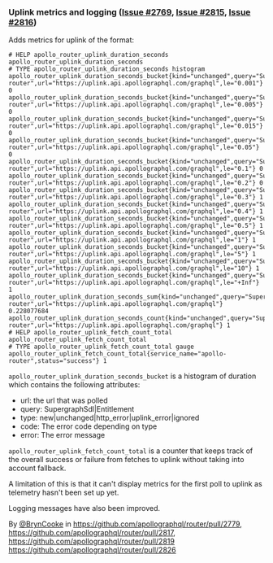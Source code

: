 ### Uplink metrics and logging ([Issue #2769](https://github.com/apollographql/router/issues/2769), [Issue #2815](https://github.com/apollographql/router/issues/2815), [Issue #2816](https://github.com/apollographql/router/issues/2816))

Adds metrics for uplink of the format:
```
# HELP apollo_router_uplink_duration_seconds apollo_router_uplink_duration_seconds
# TYPE apollo_router_uplink_duration_seconds histogram
apollo_router_uplink_duration_seconds_bucket{kind="unchanged",query="SupergraphSdl",service_name="apollo-router",url="https://uplink.api.apollographql.com/graphql",le="0.001"} 0
apollo_router_uplink_duration_seconds_bucket{kind="unchanged",query="SupergraphSdl",service_name="apollo-router",url="https://uplink.api.apollographql.com/graphql",le="0.005"} 0
apollo_router_uplink_duration_seconds_bucket{kind="unchanged",query="SupergraphSdl",service_name="apollo-router",url="https://uplink.api.apollographql.com/graphql",le="0.015"} 0
apollo_router_uplink_duration_seconds_bucket{kind="unchanged",query="SupergraphSdl",service_name="apollo-router",url="https://uplink.api.apollographql.com/graphql",le="0.05"} 0
apollo_router_uplink_duration_seconds_bucket{kind="unchanged",query="SupergraphSdl",service_name="apollo-router",url="https://uplink.api.apollographql.com/graphql",le="0.1"} 0
apollo_router_uplink_duration_seconds_bucket{kind="unchanged",query="SupergraphSdl",service_name="apollo-router",url="https://uplink.api.apollographql.com/graphql",le="0.2"} 0
apollo_router_uplink_duration_seconds_bucket{kind="unchanged",query="SupergraphSdl",service_name="apollo-router",url="https://uplink.api.apollographql.com/graphql",le="0.3"} 1
apollo_router_uplink_duration_seconds_bucket{kind="unchanged",query="SupergraphSdl",service_name="apollo-router",url="https://uplink.api.apollographql.com/graphql",le="0.4"} 1
apollo_router_uplink_duration_seconds_bucket{kind="unchanged",query="SupergraphSdl",service_name="apollo-router",url="https://uplink.api.apollographql.com/graphql",le="0.5"} 1
apollo_router_uplink_duration_seconds_bucket{kind="unchanged",query="SupergraphSdl",service_name="apollo-router",url="https://uplink.api.apollographql.com/graphql",le="1"} 1
apollo_router_uplink_duration_seconds_bucket{kind="unchanged",query="SupergraphSdl",service_name="apollo-router",url="https://uplink.api.apollographql.com/graphql",le="5"} 1
apollo_router_uplink_duration_seconds_bucket{kind="unchanged",query="SupergraphSdl",service_name="apollo-router",url="https://uplink.api.apollographql.com/graphql",le="10"} 1
apollo_router_uplink_duration_seconds_bucket{kind="unchanged",query="SupergraphSdl",service_name="apollo-router",url="https://uplink.api.apollographql.com/graphql",le="+Inf"} 1
apollo_router_uplink_duration_seconds_sum{kind="unchanged",query="SupergraphSdl",service_name="apollo-router",url="https://uplink.api.apollographql.com/graphql"} 0.228077684
apollo_router_uplink_duration_seconds_count{kind="unchanged",query="SupergraphSdl",service_name="apollo-router",url="https://uplink.api.apollographql.com/graphql"} 1
# HELP apollo_router_uplink_fetch_count_total apollo_router_uplink_fetch_count_total
# TYPE apollo_router_uplink_fetch_count_total gauge
apollo_router_uplink_fetch_count_total{service_name="apollo-router",status="success"} 1
```
`apollo_router_uplink_duration_seconds_bucket` is a histogram of duration which contains the following attributes:
* url: the url that was polled
* query: SupergraphSdl|Entitlement
* type: new|unchanged|http_error|uplink_error|ignored
* code: The error code depending on type
* error: The error message

`apollo_router_uplink_fetch_count_total` is a counter that keeps track of the overall success or failure from fetches to uplink without taking into account fallback.

A limitation of this is that it can't display metrics for the first poll to uplink as telemetry hasn't been set up yet.

Logging messages have also been improved.

By [@BrynCooke](https://github.com/BrynCooke) in https://github.com/apollographql/router/pull/2779, https://github.com/apollographql/router/pull/2817, https://github.com/apollographql/router/pull/2819  https://github.com/apollographql/router/pull/2826
